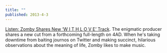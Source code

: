 ```yaml
---
title: ""
published: 2013-4-3
---
```




<a href="http://www.thisisfakediy.co.uk/mobile/articles/news/listen-zomby-shares-new-w-i-t-h-l-o-v-e-track/" target="_blank">Listen: Zomby Shares New ‘W I T H L O V E’ Track</a>. The enigmatic producer shares a new cut from a forthcoming full-length on 4AD.  When he's taking downtime from baiting journos on Twitter and making succinct, hilarious observations about the meaning of life, Zomby likes to make music.

